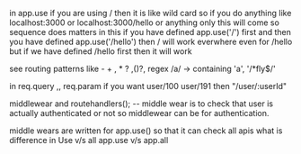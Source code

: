 in app.use if you are using / then it is like wild card so if you do anything 
like localhost:3000 or localhost:3000/hello or anything only this will come 
so sequence does matters in this if you have defined app.use('/') first 
and then you have defined app.use('/hello') then 
/ will work everwhere even for /hello 
but if we have defined /hello first then it will work 

see routing patterns like - + , * ? ,()?, regex /a/ -> containing 'a', '/*fly$/'

in req.query ,, req.param
if you want user/100 user/191
then "/user/:userId"

middlewear and routehandlers(); -- middle wear is to check that user is actually authenticated or not 
so middlewear can be for authentication.

middle wears are written for app.use() so that it can check all apis 
what is difference in Use v/s all app.use v/s app.all


<!-- authentication and JWT Token -->